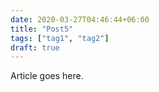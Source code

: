 ```yaml
---
date: 2020-03-27T04:46:44+06:00
title: "Post5"
tags: ["tag1", "tag2"]
draft: true
---
```


Article goes here.